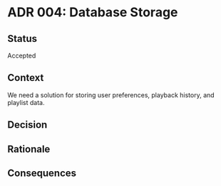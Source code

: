 # ADR 004: Database Storage

## Status

Accepted

## Context

We need a solution for storing user preferences, playback history, and playlist data.

## Decision

## Rationale

## Consequences
